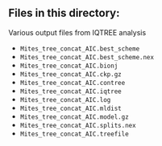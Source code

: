 ## Files in this directory:
Various output files from IQTREE analysis 

- `Mites_tree_concat_AIC.best_scheme`
- `Mites_tree_concat_AIC.best_scheme.nex`
- `Mites_tree_concat_AIC.bionj`
- `Mites_tree_concat_AIC.ckp.gz`
- `Mites_tree_concat_AIC.contree`
- `Mites_tree_concat_AIC.iqtree`
- `Mites_tree_concat_AIC.log`
- `Mites_tree_concat_AIC.mldist`
- `Mites_tree_concat_AIC.model.gz`
- `Mites_tree_concat_AIC.splits.nex`
- `Mites_tree_concat_AIC.treefile`
